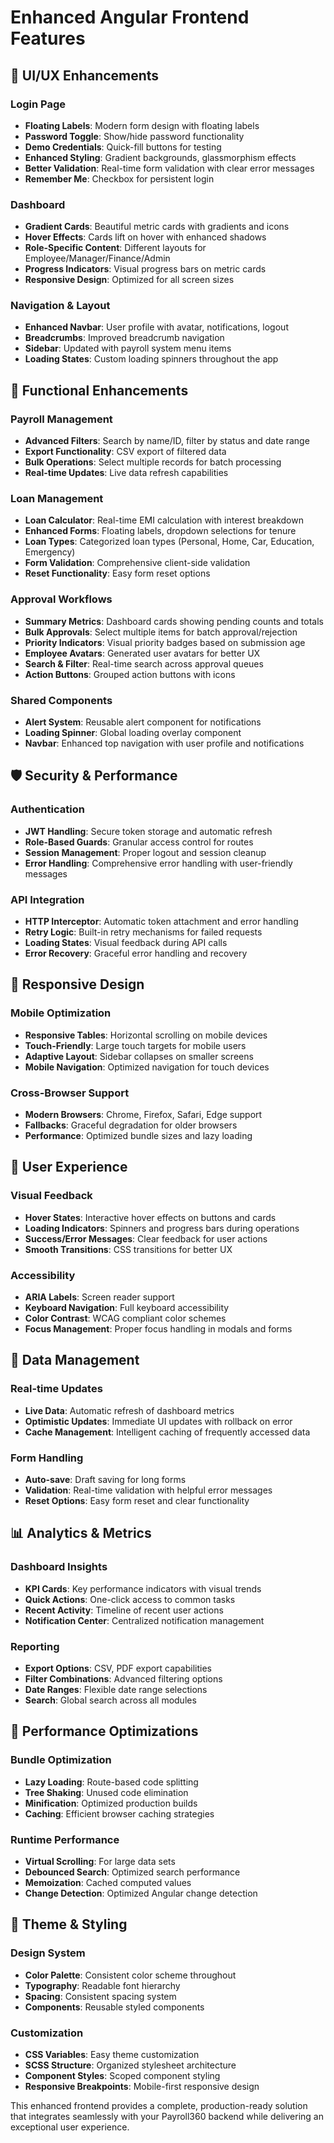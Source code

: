 # Enhanced Angular Frontend Features

## 🎨 **UI/UX Enhancements**

### **Login Page**
- **Floating Labels**: Modern form design with floating labels
- **Password Toggle**: Show/hide password functionality
- **Demo Credentials**: Quick-fill buttons for testing
- **Enhanced Styling**: Gradient backgrounds, glassmorphism effects
- **Better Validation**: Real-time form validation with clear error messages
- **Remember Me**: Checkbox for persistent login

### **Dashboard**
- **Gradient Cards**: Beautiful metric cards with gradients and icons
- **Hover Effects**: Cards lift on hover with enhanced shadows
- **Role-Specific Content**: Different layouts for Employee/Manager/Finance/Admin
- **Progress Indicators**: Visual progress bars on metric cards
- **Responsive Design**: Optimized for all screen sizes

### **Navigation & Layout**
- **Enhanced Navbar**: User profile with avatar, notifications, logout
- **Breadcrumbs**: Improved breadcrumb navigation
- **Sidebar**: Updated with payroll system menu items
- **Loading States**: Custom loading spinners throughout the app

## 🔧 **Functional Enhancements**

### **Payroll Management**
- **Advanced Filters**: Search by name/ID, filter by status and date range
- **Export Functionality**: CSV export of filtered data
- **Bulk Operations**: Select multiple records for batch processing
- **Real-time Updates**: Live data refresh capabilities

### **Loan Management**
- **Loan Calculator**: Real-time EMI calculation with interest breakdown
- **Enhanced Forms**: Floating labels, dropdown selections for tenure
- **Loan Types**: Categorized loan types (Personal, Home, Car, Education, Emergency)
- **Form Validation**: Comprehensive client-side validation
- **Reset Functionality**: Easy form reset options

### **Approval Workflows**
- **Summary Metrics**: Dashboard cards showing pending counts and totals
- **Bulk Approvals**: Select multiple items for batch approval/rejection
- **Priority Indicators**: Visual priority badges based on submission age
- **Employee Avatars**: Generated user avatars for better UX
- **Search & Filter**: Real-time search across approval queues
- **Action Buttons**: Grouped action buttons with icons

### **Shared Components**
- **Alert System**: Reusable alert component for notifications
- **Loading Spinner**: Global loading overlay component
- **Navbar**: Enhanced top navigation with user profile and notifications

## 🛡️ **Security & Performance**

### **Authentication**
- **JWT Handling**: Secure token storage and automatic refresh
- **Role-Based Guards**: Granular access control for routes
- **Session Management**: Proper logout and session cleanup
- **Error Handling**: Comprehensive error handling with user-friendly messages

### **API Integration**
- **HTTP Interceptor**: Automatic token attachment and error handling
- **Retry Logic**: Built-in retry mechanisms for failed requests
- **Loading States**: Visual feedback during API calls
- **Error Recovery**: Graceful error handling and recovery

## 📱 **Responsive Design**

### **Mobile Optimization**
- **Responsive Tables**: Horizontal scrolling on mobile devices
- **Touch-Friendly**: Large touch targets for mobile users
- **Adaptive Layout**: Sidebar collapses on smaller screens
- **Mobile Navigation**: Optimized navigation for touch devices

### **Cross-Browser Support**
- **Modern Browsers**: Chrome, Firefox, Safari, Edge support
- **Fallbacks**: Graceful degradation for older browsers
- **Performance**: Optimized bundle sizes and lazy loading

## 🎯 **User Experience**

### **Visual Feedback**
- **Hover States**: Interactive hover effects on buttons and cards
- **Loading Indicators**: Spinners and progress bars during operations
- **Success/Error Messages**: Clear feedback for user actions
- **Smooth Transitions**: CSS transitions for better UX

### **Accessibility**
- **ARIA Labels**: Screen reader support
- **Keyboard Navigation**: Full keyboard accessibility
- **Color Contrast**: WCAG compliant color schemes
- **Focus Management**: Proper focus handling in modals and forms

## 🔄 **Data Management**

### **Real-time Updates**
- **Live Data**: Automatic refresh of dashboard metrics
- **Optimistic Updates**: Immediate UI updates with rollback on error
- **Cache Management**: Intelligent caching of frequently accessed data

### **Form Handling**
- **Auto-save**: Draft saving for long forms
- **Validation**: Real-time validation with helpful error messages
- **Reset Options**: Easy form reset and clear functionality

## 📊 **Analytics & Metrics**

### **Dashboard Insights**
- **KPI Cards**: Key performance indicators with visual trends
- **Quick Actions**: One-click access to common tasks
- **Recent Activity**: Timeline of recent user actions
- **Notification Center**: Centralized notification management

### **Reporting**
- **Export Options**: CSV, PDF export capabilities
- **Filter Combinations**: Advanced filtering options
- **Date Ranges**: Flexible date range selections
- **Search**: Global search across all modules

## 🚀 **Performance Optimizations**

### **Bundle Optimization**
- **Lazy Loading**: Route-based code splitting
- **Tree Shaking**: Unused code elimination
- **Minification**: Optimized production builds
- **Caching**: Efficient browser caching strategies

### **Runtime Performance**
- **Virtual Scrolling**: For large data sets
- **Debounced Search**: Optimized search performance
- **Memoization**: Cached computed values
- **Change Detection**: Optimized Angular change detection

## 🎨 **Theme & Styling**

### **Design System**
- **Color Palette**: Consistent color scheme throughout
- **Typography**: Readable font hierarchy
- **Spacing**: Consistent spacing system
- **Components**: Reusable styled components

### **Customization**
- **CSS Variables**: Easy theme customization
- **SCSS Structure**: Organized stylesheet architecture
- **Component Styles**: Scoped component styling
- **Responsive Breakpoints**: Mobile-first responsive design

This enhanced frontend provides a complete, production-ready solution that integrates seamlessly with your Payroll360 backend while delivering an exceptional user experience.